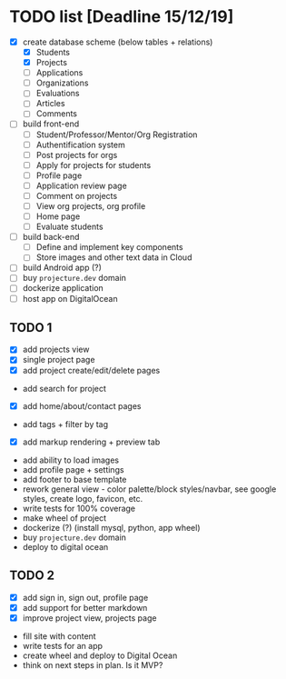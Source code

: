 # TODO list [Deadline 15/12/19]
- [X] create database scheme (below tables + relations)
    - [X] Students
    - [X] Projects
    - [ ] Applications
    - [ ] Organizations
    - [ ] Evaluations
    - [ ] Articles
    - [ ] Comments
- [ ] build front-end
    - [ ] Student/Professor/Mentor/Org Registration
    - [ ] Authentification system
    - [ ] Post projects for orgs
    - [ ] Apply for projects for students
    - [ ] Profile page
    - [ ] Application review page
    - [ ] Comment on projects
    - [ ] View org projects, org profile
    - [ ] Home page
    - [ ] Evaluate students
- [ ] build back-end
    - [ ] Define and implement key components
    - [ ] Store images and other text data in Cloud
- [ ] build Android app (?)
- [ ] buy `projecture.dev` domain
- [ ] dockerize application
- [ ] host app on DigitalOcean

## TODO 1

- [X] add projects view
- [X] single project page
- [X] add project create/edit/delete pages
- add search for project
- [X] add home/about/contact pages
- add tags + filter by tag
- [X] add markup rendering + preview tab
- add ability to load images
- add profile page + settings
- add footer to base template
- rework general view - color palette/block styles/navbar, 
  see google styles, create logo, favicon, etc.
- write tests for 100% coverage
- make wheel of project
- dockerize (?) (install mysql, python, app wheel)
- buy `projecture.dev` domain
- deploy to digital ocean

## TODO 2

- [X] add sign in, sign out, profile page
- [X] add support for better markdown
- [X] improve project view, projects page
- fill site with content
- write tests for an app
- create wheel and deploy to Digital Ocean
- think on next steps in plan. Is it MVP?

